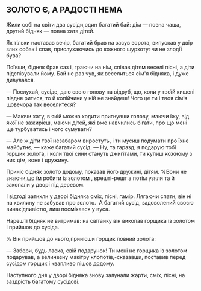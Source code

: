 ## ЗОЛОТО Є, А РАДОСТІ НЕМА

Жили собі на світи два сусіди,один багатий бай: дім — повна чаша, другий бідняк — повна хата дітей.

Як тільки наставав вечір, багатий брав на засув ворота, випускав у двір злих собак і спав, прислухаючись до кожного шурхоту: чи не злодії бува?

Поївши, бідняк брав саз і, граючи на нім, співав дітям веселі пісні, а діти підспівували йому.
Бай не раз чув, як веселиться сім'я бідняка, і дуже дивувався.


— Послухай, сусіде, даю свою голову на відруб, що, коли у твоїй кишені півдня ритися, то й копійчини у ній не знайдеш!
Чого це ти і твоя сім’я щовечора так веселитеся?

— Маючи хату, в якій можна ходити пригнувши голову, маючи їжу, від якої не зажирієш, маючи дітей, які вже навчились бігати, про що мені ще турбуватись і чого сумувати?

— Але ж діти твої незабаром виростуть, і ти мусиш подумати про їхнє майбутнє, — каже багатий сусід.
— Ну, та гаразд, я подарую тобі горщик золота, і коли твої сини стануть джигітами, ти купиш кожному з них дім, коня і дружину.

Приніс бідняк золото додому, показав його дружині, дітям.
%Вони не знаючи,що їм робити із золотом , врешті-решт а потім узяли та й закопали у дворі під деревом.

І відтоді затихли у дворі бідняка сміх, пісні, гамір.
Лягаючи спати, він ні на хвилину не забував про золото.
 А багатий сусід, задоволений своєю винахідливістю, лиш посміхався у вуса.

Нарешті бідняк не витримав: на світанку він викопав горщика із золотом і прийшов до сусіда.

% Він прийшов до нього,принісши горщик повний золота:

— Забери, будь ласка, свій подарунок!
Ти мені не горщика із золотом подарував, а величезну макітру клопотів,-сказавши, поставив перед сусідом горщик і квапливо пішов додому.

Наступного дня у дворі бідняка знову залунали жарти, сміх, пісні, на заздрість багатому сусідові.
